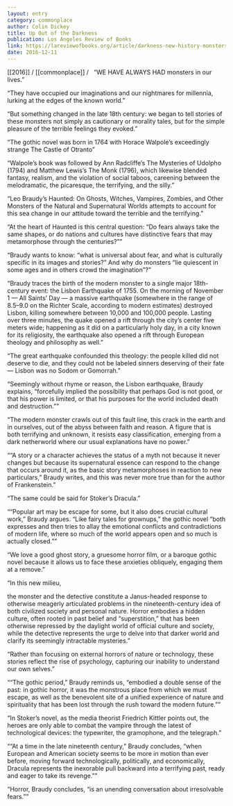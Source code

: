 ```yaml
---
layout: entry
category: commonplace
author: Colin Dickey
title: Up Out of the Darkness
publication: Los Angeles Review of Books
link: https://lareviewofbooks.org/article/darkness-new-history-monsters/
date: 2016-12-11
---
```


[[2016]] / [[commonplace]] / 
 
“WE HAVE ALWAYS HAD monsters in our lives.”

“They have occupied our imaginations and our nightmares for millennia, lurking at the edges of the known world.”

“But something changed in the late 18th century: we began to tell stories of these monsters not simply as cautionary or morality tales, but for the simple pleasure of the terrible feelings they evoked.”

“The gothic novel was born in 1764 with Horace Walpole’s exceedingly strange The Castle of Otranto”

“Walpole’s book was followed by Ann Radcliffe’s The Mysteries of Udolpho (1794) and Matthew Lewis’s The Monk (1796), which likewise blended fantasy, realism, and the violation of social taboos, careening between the melodramatic, the picaresque, the terrifying, and the silly.”

“Leo Braudy’s Haunted: On Ghosts, Witches, Vampires, Zombies, and Other Monsters of the Natural and Supernatural Worlds attempts to account for this sea change in our attitude toward the terrible and the terrifying.”

“At the heart of Haunted is this central question: “Do fears always take the same shapes, or do nations and cultures have distinctive fears that may metamorphose through the centuries?””

“Braudy wants to know: “what is universal about fear, and what is culturally specific in its images and stories?” And why do monsters “lie quiescent in some ages and in others crowd the imagination”?”

“Braudy traces the birth of the modern monster to a single major 18th-century event: the Lisbon Earthquake of 1755. On the morning of November 1 — All Saints’ Day — a massive earthquake (somewhere in the range of 8.5–9.0 on the Richter Scale, according to modern estimates) destroyed Lisbon, killing somewhere between 10,000 and 100,000 people. Lasting over three minutes, the quake opened a rift through the city’s center five meters wide; happening as it did on a particularly holy day, in a city known for its religiosity, the earthquake also opened a rift through European theology and philosophy as well.”

“The great earthquake confounded this theology: the people killed did not deserve to die, and they could not be labeled sinners deserving of their fate — Lisbon was no Sodom or Gomorrah.”

“Seemingly without rhyme or reason, the Lisbon earthquake, Braudy explains, “forcefully implied the possibility that perhaps God is not good, or that his power is limited, or that his purposes for the world included death and destruction.””

“The modern monster crawls out of this fault line, this crack in the earth and in ourselves, out of the abyss between faith and reason. A figure that is both terrifying and unknown, it resists easy classification, emerging from a dark netherworld where our usual explanations have no power.”

““A story or a character achieves the status of a myth not because it never changes but because its supernatural essence can respond to the change that occurs around it, as the basic story metamorphoses in reaction to new particulars,” Braudy writes, and this was never more true than for the author of Frankenstein.”

“The same could be said for Stoker’s Dracula.”

““Popular art may be escape for some, but it also does crucial cultural work,” Braudy argues. “Like fairy tales for grownups,” the gothic novel “both expresses and then tries to allay the emotional conflicts and contradictions of modern life, where so much of the world appears open and so much is actually closed.””

“We love a good ghost story, a gruesome horror film, or a baroque gothic novel because it allows us to face these anxieties obliquely, engaging them at a remove.”

“In this new milieu,

the monster and the detective constitute a Janus-headed response to otherwise meagerly articulated problems in the nineteenth-century idea of both civilized society and personal nature. Horror embodies a hidden culture, often rooted in past belief and “superstition,” that has been otherwise repressed by the daylight world of official culture and society, while the detective represents the urge to delve into that darker world and clarify its seemingly intractable mysteries.”

“Rather than focusing on external horrors of nature or technology, these stories reflect the rise of psychology, capturing our inability to understand our own selves.”

““The gothic period,” Braudy reminds us, “embodied a double sense of the past: in gothic horror, it was the monstrous place from which we must escape, as well as the benevolent site of a unified experience of nature and spirituality that has been lost through the rush toward the modern future.””

“In Stoker’s novel, as the media theorist Friedrich Kittler points out, the heroes are only able to combat the vampire through the latest of technological devices: the typewriter, the gramophone, and the telegraph.”

““At a time in the late nineteenth century,” Braudy concludes, “when European and American society seems to be more in motion than ever before, moving forward technologically, politically, and economically, Dracula represents the inexorable pull backward into a terrifying past, ready and eager to take its revenge.””

“Horror, Braudy concludes, “is an unending conversation about irresolvable fears.””

